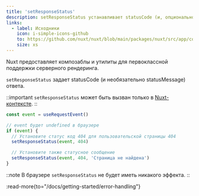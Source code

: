 ```yaml
---
title: 'setResponseStatus'
description: setResponseStatus устанавливает statusCode (и, опционально, statusMessage) ответа.
links:
  - label: Исходники
    icon: i-simple-icons-github
    to: https://github.com/nuxt/nuxt/blob/main/packages/nuxt/src/app/composables/ssr.ts
    size: xs
---
```


Nuxt предоставляет композаблы и утилиты для первоклассной поддержки серверного рендеринга.

`setResponseStatus` задает statusCode (и необязательно statusMessage) ответа.

::important
`setResponseStatus` может быть вызван только в [Nuxt-контексте](/docs/guide/going-further/nuxt-app#the-nuxt-context).
::

```js
const event = useRequestEvent()

// event будет undefined в браузере
if (event) {
  // Установите статус код 404 для пользовательской страницы 404
  setResponseStatus(event, 404)

  // Установите также статусное сообщение
  setResponseStatus(event, 404, 'Страница не найдена')
}
```

::note
В браузере `setResponseStatus` не будет иметь никакого эффекта.
::

:read-more{to="/docs/getting-started/error-handling"}
